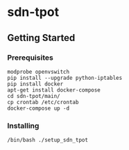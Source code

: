 # sdn-tpot



## Getting Started


### Prerequisites


```
modprobe openvswitch
pip install --upgrade python-iptables
pip install docker
apt-get install docker-compose
cd sdn-tpot/main/
cp crontab /etc/crontab
docker-compose up -d
```

### Installing

```
/bin/bash ./setup_sdn_tpot
```

